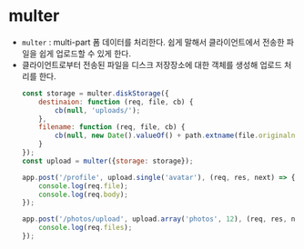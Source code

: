 # multer

* `multer` : multi-part 폼 데이터를 처리한다. 쉽게 말해서 클라이언트에서 전송한 파일을 쉽게 업로드할 수 있게 한다.
* 클라이언트로부터 전송된 파일을 디스크 저장장소에 대한 객체를 생성해 업로드 처리를 한다.
    ```js
    const storage = multer.diskStorage({
        destinaion: function (req, file, cb) {
            cb(null, 'uploads/');
        },
        filename: function (req, file, cb) {
            cb(null, new Date().valueOf() + path.extname(file.originalname));
        }
    });
    const upload = multer({storage: storage});

    app.post('/profile', upload.single('avatar'), (req, res, next) => {
        console.log(req.file);
        console.log(req.body);
    });

    app.post('/photos/upload', upload.array('photos', 12), (req, res, next) => {
        console.log(req.files);
    });
    ```
